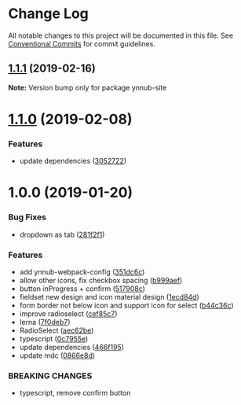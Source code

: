 # Change Log

All notable changes to this project will be documented in this file.
See [Conventional Commits](https://conventionalcommits.org) for commit guidelines.

## [1.1.1](https://github.com/christophehurpeau/ynnub/compare/ynnub-site@1.1.0...ynnub-site@1.1.1) (2019-02-16)

**Note:** Version bump only for package ynnub-site





# [1.1.0](https://github.com/christophehurpeau/ynnub/compare/ynnub-site@1.0.0...ynnub-site@1.1.0) (2019-02-08)


### Features

* update dependencies ([3052722](https://github.com/christophehurpeau/ynnub/commit/3052722))





# 1.0.0 (2019-01-20)


### Bug Fixes

* dropdown as tab ([281f2f1](https://github.com/christophehurpeau/ynnub/commit/281f2f1))


### Features

* add ynnub-webpack-config ([351dc6c](https://github.com/christophehurpeau/ynnub/commit/351dc6c))
* allow other icons, fix checkbox spacing ([b999aef](https://github.com/christophehurpeau/ynnub/commit/b999aef))
* button inProgress + confirm ([517908c](https://github.com/christophehurpeau/ynnub/commit/517908c))
* fieldset new design and icon material design ([1ecd84d](https://github.com/christophehurpeau/ynnub/commit/1ecd84d))
* form border not below icon and support icon for select ([b44c36c](https://github.com/christophehurpeau/ynnub/commit/b44c36c))
* improve radioselect ([cef85c7](https://github.com/christophehurpeau/ynnub/commit/cef85c7))
* lerna ([7f0deb7](https://github.com/christophehurpeau/ynnub/commit/7f0deb7))
* RadioSelect ([aec62be](https://github.com/christophehurpeau/ynnub/commit/aec62be))
* typescript ([0c7955e](https://github.com/christophehurpeau/ynnub/commit/0c7955e))
* update dependencies ([466f195](https://github.com/christophehurpeau/ynnub/commit/466f195))
* update mdc ([0866e8d](https://github.com/christophehurpeau/ynnub/commit/0866e8d))


### BREAKING CHANGES

* typescript, remove confirm button

